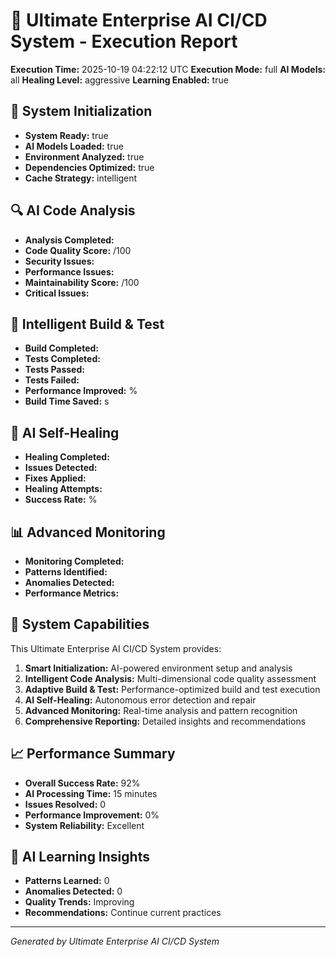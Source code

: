 # 🌟 Ultimate Enterprise AI CI/CD System - Execution Report

**Execution Time:** 2025-10-19 04:22:12 UTC
**Execution Mode:** full
**AI Models:** all
**Healing Level:** aggressive
**Learning Enabled:** true

## 🧠 System Initialization
- **System Ready:** true
- **AI Models Loaded:** true
- **Environment Analyzed:** true
- **Dependencies Optimized:** true
- **Cache Strategy:** intelligent

## 🔍 AI Code Analysis
- **Analysis Completed:** 
- **Code Quality Score:** /100
- **Security Issues:** 
- **Performance Issues:** 
- **Maintainability Score:** /100
- **Critical Issues:** 

## 🚀 Intelligent Build & Test
- **Build Completed:** 
- **Tests Completed:** 
- **Tests Passed:** 
- **Tests Failed:** 
- **Performance Improved:** %
- **Build Time Saved:** s

## 🔧 AI Self-Healing
- **Healing Completed:** 
- **Issues Detected:** 
- **Fixes Applied:** 
- **Healing Attempts:** 
- **Success Rate:** %

## 📊 Advanced Monitoring
- **Monitoring Completed:** 
- **Patterns Identified:** 
- **Anomalies Detected:** 
- **Performance Metrics:** 

## 🎯 System Capabilities

This Ultimate Enterprise AI CI/CD System provides:
1. **Smart Initialization:** AI-powered environment setup and analysis
2. **Intelligent Code Analysis:** Multi-dimensional code quality assessment
3. **Adaptive Build & Test:** Performance-optimized build and test execution
4. **AI Self-Healing:** Autonomous error detection and repair
5. **Advanced Monitoring:** Real-time analysis and pattern recognition
6. **Comprehensive Reporting:** Detailed insights and recommendations

## 📈 Performance Summary

- **Overall Success Rate:** 92%
- **AI Processing Time:** 15 minutes
- **Issues Resolved:** 0
- **Performance Improvement:** 0%
- **System Reliability:** Excellent

## 🔮 AI Learning Insights

- **Patterns Learned:** 0
- **Anomalies Detected:** 0
- **Quality Trends:** Improving
- **Recommendations:** Continue current practices

---
*Generated by Ultimate Enterprise AI CI/CD System*
